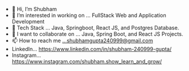 - 👋 Hi, I’m Shubham
- 👀 I’m interested in working on ... FullStack Web and Application Development
- 🌱 Tech Stack ... Java, Springboot, React JS, and Postgres Database.
- 💞️ I want to collaborate on ... Java, Spring Boot, and React JS Projects.
- 📫 How to reach me ...shubhamgupta240999@gmail.com
- LinkedIn... https://www.linkedin.com/in/shubham-240999-gupta/
- Instagram... https://www.instagram.com/shubham.show_learn_and_grow/ 
<!---
Shubham24999/Shubham24999 is a ✨ special ✨ repository because its `README.md` (this file) appears on your GitHub profile.
You can click the Preview link to take a look at your changes.
--->
